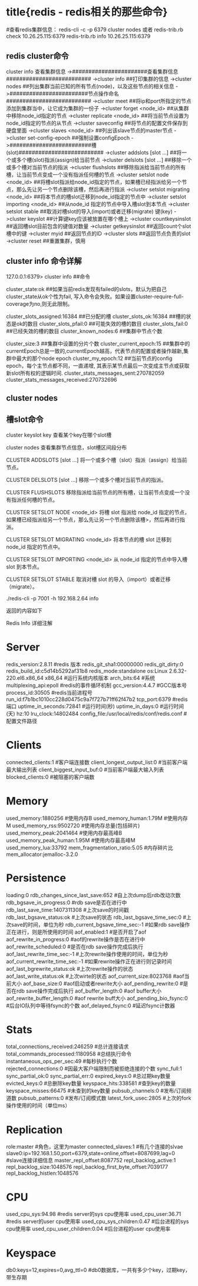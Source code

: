 # title{redis - redis相关的那些命令}
#查看redis集群信息：
redis-cli -c -p 6379 cluster nodes
或者
redis-trib.rb  check  10.26.25.115:6379
redis-trib.rb info 10.26.25.115:6379

## redis cluster命令
cluster info 查看集群信息
->#######################查看集群信息##########################
->cluster info ##打印集群的信息
->cluster nodes ##列出集群当前已知的所有节点(node)，以及这些节点的相关信息
->########################节点操作命名##########################
->cluster meet <ip> <port> ##将ip和port所指定的节点添加到集群当中，让它成为集群的一份子
->cluster forget <node_id> ##从集群中移除node_id指定的节点
->cluster replicate <node_id> ##将当前节点设置为node_id指定的节点的从节点
->cluster saveconfig ##将节点的配置文件保存到硬盘里面
->cluster slaves <node_id> ##列出该slave节点的master节点
->cluster set-config-epoch ##强制设置configEpoch
->#########################槽(slot)##########################
->cluster addslots <slot> [slot ...] ##将一个或多个槽(slot)指派(assign)给当前节点
->cluster delslots <slot> [slot ...] ##移除一个或多个槽对当前节点的指派
->cluster flushslots ##移除指派给当前节点的所有槽，让当前节点变成一个没有指派任何槽的节点
->cluster setslot <slot> node <node_id> ##将槽slot指派给node_id指定的节点，如果槽已经指派给另一个节点，那么先让另一个节点删除该槽，然后再进行指派
->cluster setslot <slot> migrating <node_id> ##将本节点的槽slot迁移到node_id指定的节点中
->cluster setslot <slot> importing <node_id> ##从node_id 指定的节点中导入槽slot到本节点
->cluster setslot <slot> stable ##取消对槽slot的导入(import)或者迁移(migrate)
键(key)
->cluster keyslot <key> ##计算键key应该被放置在哪个槽上
->cluster countkeysinslot <slot> ##返回槽slot目前包含的键值对数量
->cluster getkeysinslot <slot> <count> ##返回count个slot槽中的键
->cluster myid ##返回节点的ID
->cluster slots ##返回节点负责的slot
->cluster reset ##重置集群，慎用

## cluster info 命令详解
127.0.0.1:6379> cluster info   ##命令

cluster_state:ok     ##如果当前redis发现有failed的slots，默认为把自己cluster_state从ok个性为fail, 写入命令会失败。如果设置cluster-require-full-coverage为no,则无此限制。

cluster_slots_assigned:16384   		##已分配的槽
cluster_slots_ok:16384              ##槽的状态是ok的数目
cluster_slots_pfail:0               ##可能失效的槽的数目
cluster_slots_fail:0                ##已经失效的槽的数目
cluster_known_nodes:6               ##集群中节点个数

cluster_size:3                      ##集群中设置的分片个数
cluster_current_epoch:15            ##集群中的currentEpoch总是一致的,currentEpoch越高，代表节点的配置或者操作越新,集群中最大的那个node epoch
cluster_my_epoch:12                 ##当前节点的config epoch，每个主节点都不同，一直递增, 其表示某节点最后一次变成主节点或获取新slot所有权的逻辑时间.
cluster_stats_messages_sent:270782059
cluster_stats_messages_received:270732696

## cluster nodes


## 槽slot命令
cluster keyslot key  查看某个key在哪个slot槽

cluster nodes 查看集群节点信息，slot槽区间段分布

CLUSTER ADDSLOTS <slot> [slot ...] 将一个或多个槽（slot）指派（assign）给当前节点。  

CLUSTER DELSLOTS <slot> [slot ...] 移除一个或多个槽对当前节点的指派。  

CLUSTER FLUSHSLOTS 移除指派给当前节点的所有槽，让当前节点变成一个没有指派任何槽的节点。  

CLUSTER SETSLOT <slot> NODE <node_id> 将槽 slot 指派给 node_id 指定的节点，如果槽已经指派给另一个节点，那么先让另一个节点删除该槽>，然后再进行指派。  

CLUSTER SETSLOT <slot> MIGRATING <node_id> 将本节点的槽 slot 迁移到 node_id 指定的节点中。  

CLUSTER SETSLOT <slot> IMPORTING <node_id> 从 node_id 指定的节点中导入槽 slot 到本节点。  

CLUSTER SETSLOT <slot> STABLE 取消对槽 slot 的导入（import）或者迁移（migrate）。

./redis-cli -p 7001 -h 192.168.2.64  info
 

返回的内容如下

Redis Info 详细注解
# Server
redis_version:2.8.11                                #redis 版本
redis_git_sha1:00000000 
redis_git_dirty:0
redis_build_id:c5d14b5292af31b8
redis_mode:standalone
os:Linux 2.6.32-220.el6.x86_64 x86_64               #运行系统内核版本
arch_bits:64                                        #系统
multiplexing_api:epoll                              #redis的事件循环机制
gcc_version:4.4.7                                   #GCC版本号
process_id:30505                                    #redis当前进程号
run_id:f7b1bc1010cc228d0475c9a7f727b71ff62f47b2
tcp_port:6379                                       #redis端口
uptime_in_seconds:72841                             #运行时间(秒)
uptime_in_days:0                                    #运行时间(天)
hz:10
lru_clock:14802484
config_file:/usr/local/redis/conf/redis.conf        #配置文件路径

# Clients
connected_clients:1                                 #客户端连接数
client_longest_output_list:0                        #当前客户端最大输出列表
client_biggest_input_buf:0                          #当前客户端最大输入列表
blocked_clients:0                                   #被阻塞的客户端数

# Memory
used_memory:1880256                                 #使用内存B
used_memory_human:1.79M                             #使用内存M
used_memory_rss:9502720                             #使用内存总量(包括碎片)
used_memory_peak:2041464                            #使用内存最高峰B
used_memory_peak_human:1.95M                        #使用内存最高峰M
used_memory_lua:33792
mem_fragmentation_ratio:5.05                        #内存碎片比
mem_allocator:jemalloc-3.2.0

# Persistence
loading:0
rdb_changes_since_last_save:652                     #自上次dump后rdb改动次数
rdb_bgsave_in_progress:0                            #rdb save是否在进行中
rdb_last_save_time:1407311308                       #上次save的时间戳
rdb_last_bgsave_status:ok                           #上次save的状态
rdb_last_bgsave_time_sec:0                          #上次save的时间，单位为秒
rdb_current_bgsave_time_sec:-1                      #如果rdb save操作正在进行，则是所使用的时间
aof_enabled:1                                       #是否开启了aof
aof_rewrite_in_progress:0                           #aof的rewrite操作是否在进行中
aof_rewrite_scheduled:0                             #是否在rdb save操作完成后执行
aof_last_rewrite_time_sec:-1                        #上次rewrite操作使用的时间，单位为秒
aof_current_rewrite_time_sec:-1                     #如果rewrite操作正在进行则记录时间
aof_last_bgrewrite_status:ok                        #上次rewrite操作的状态
aof_last_write_status:ok                            #上次wirte的状态
aof_current_size:8023768                            #aof当前大小
aof_base_size:0                                     #aof启动或者rewrite大小
aof_pending_rewrite:0                               #是否在rdb save操作完成后执行
aof_buffer_length:0                                 #aof buffer大小
aof_rewrite_buffer_length:0                         #aof rewrite buff大小
aof_pending_bio_fsync:0                             #后台IO队列中等待fsync的个数
aof_delayed_fsync:0                                 #延迟fsync计数器

# Stats
total_connections_received:246259                   #总计连接请求
total_commands_processed:1180958                    #总结执行命令
instantaneous_ops_per_sec:49                        #每秒执行个数                     
rejected_connections:0                              #因最大客户端限制而被拒绝连接的个数
sync_full:1
sync_partial_ok:0
sync_partial_err:0
expired_keys:0                                      #总过期key数量
evicted_keys:0                                      #总删除key数量
keyspace_hits:338581                                #查到key的数量
keyspace_misses:66475                               #未查到的key数量
pubsub_channels:0                                   #发布/订阅频道数
pubsub_patterns:0                                   #发布/订阅模式数
latest_fork_usec:2805                               #上次的fork操作使用的时间（单位ms）

# Replication
role:master                                             #角色，这里为master
connected_slaves:1                                      #有几个连接的slvae
slave0:ip=192.168.1.50,port=6379,state=online,offset=8087699,lag=0  #slave连接详细信息
master_repl_offset:8087752
repl_backlog_active:1
repl_backlog_size:1048576
repl_backlog_first_byte_offset:7039177
repl_backlog_histlen:1048576

# CPU
used_cpu_sys:94.98                                      #redis server的sys cpu使用率
used_cpu_user:36.71                                     #redis server的user cpu使用率
used_cpu_sys_children:0.47                              #后台进程的sys cpu使用率
used_cpu_user_children:0.04                             #后台进程的user cpu使用率

# Keyspace
db0:keys=12,expires=0,avg_ttl=0                             #db0数据库，一共有多少个key，过期key，带生存期